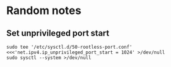 # Random notes

## Set unprivileged port start

```shell
sudo tee '/etc/sysctl.d/50-rootless-port.conf' <<<'net.ipv4.ip_unprivileged_port_start = 1024' >/dev/null
sudo sysctl --system >/dev/null
```
